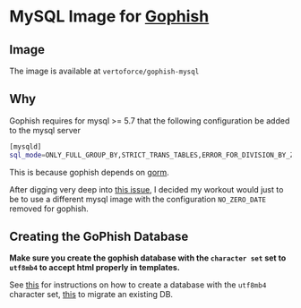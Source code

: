 # MySQL Image for [Gophish](https://github.com/gophish/gophish)

## Image

The image is available at `vertoforce/gophish-mysql`

## Why

Gophish requires for mysql >= 5.7 that the following configuration be added to the mysql server

```sh
[mysqld]
sql_mode=ONLY_FULL_GROUP_BY,STRICT_TRANS_TABLES,ERROR_FOR_DIVISION_BY_ZERO,NO_AUTO_CREATE_USER,NO_ENGINE_SUBSTITUTION
```

This is because gophish depends on [gorm](https://github.com/jinzhu/gorm).

After digging very deep into [this issue](https://github.com/gophish/gophish/issues/1638), I decided my workout would just to be to use a different mysql image with the configuration `NO_ZERO_DATE` removed for gophish.

## Creating the GoPhish Database

**Make sure you create the gophish database with the `character set` set to `utf8mb4` to accept html properly in templates.**

See [this](https://mathiasbynens.be/notes/mysql-utf8mb4#utf8-to-utf8mb4) for instructions on how to create a database with the `utf8mb4` character set, [this](https://dba.stackexchange.com/questions/76788/create-a-mysql-database-with-charset-utf-8) to migrate an existing DB.
